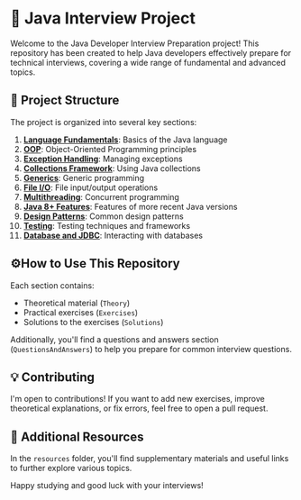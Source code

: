  # 📑 Java Interview Project

Welcome to the Java Developer Interview Preparation project! This repository has been created to help Java developers effectively prepare for technical interviews, covering a wide range of fundamental and advanced topics.

## 📁 Project Structure

The project is organized into several key sections:

1. **[Language Fundamentals](https://github.com/Learning-Projects-Examples/Java21_Learning-Java-Junior-Developer-Interview/tree/main/src/main/java/org/learning/C01_LanguageFundamentals)**: Basics of the Java language
2. **[OOP](https://github.com/Learning-Projects-Examples/Java21_Learning-Java-Junior-Developer-Interview/tree/main/src/main/java/org/learning/C02_OOP/Theory)**: Object-Oriented Programming principles
3. **[Exception Handling](https://github.com/Learning-Projects-Examples/Java21_Learning-Java-Junior-Developer-Interview/tree/main/src/main/java/org/learning/C03_ExceptionHandling/Theory)**: Managing exceptions
4. **[Collections Framework](https://github.com/Learning-Projects-Examples/Java21_Learning-Java-Junior-Developer-Interview/tree/main/src/main/java/org/learning/C04_CollectionsFramework/Theory)**: Using Java collections
5. **[Generics](https://github.com/Learning-Projects-Examples/Java21_Learning-Java-Junior-Developer-Interview/tree/main/src/main/java/org/learning/C05_Generics/Theory)**: Generic programming
6. **[File I/O](https://github.com/Learning-Projects-Examples/Java21_Learning-Java-Junior-Developer-Interview/tree/main/src/main/java/org/learning/C06_FileIO/Theory)**: File input/output operations
7. **[Multithreading](https://github.com/Learning-Projects-Examples/Java21_Learning-Java-Junior-Developer-Interview/tree/main/src/main/java/org/learning/C07_Multithreading/Theory)**: Concurrent programming
8. **[Java 8+ Features](https://github.com/Learning-Projects-Examples/Java21_Learning-Java-Junior-Developer-Interview/tree/main/src/main/java/org/learning/C08_Java8Features/Theory)**: Features of more recent Java versions
9. **[Design Patterns](https://github.com/Learning-Projects-Examples/Java21_Learning-Java-Junior-Developer-Interview/tree/main/src/main/java/org/learning/C09_DesignPatterns/Theory)**: Common design patterns
10. **[Testing](https://github.com/Learning-Projects-Examples/Java21_Learning-Java-Junior-Developer-Interview/tree/main/src/main/java/org/learning/C10_Testing/Theory)**: Testing techniques and frameworks
11. **[Database and JDBC](https://github.com/Learning-Projects-Examples/Java21_Learning-Java-Junior-Developer-Interview/tree/main/src/main/java/org/learning/C10_Testing/Theory)**: Interacting with databases

## ⚙️How to Use This Repository

Each section contains:
- Theoretical material (`Theory`)
- Practical exercises (`Exercises`)
- Solutions to the exercises (`Solutions`)

Additionally, you'll find a questions and answers section (`QuestionsAndAnswers`) to help you prepare for common interview questions.

## 💡 Contributing

I'm open to contributions! If you want to add new exercises, improve theoretical explanations, or fix errors, feel free to open a pull request.

## 📎 Additional Resources

In the `resources` folder, you'll find supplementary materials and useful links to further explore various topics.

Happy studying and good luck with your interviews!